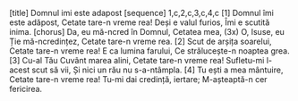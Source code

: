 [title] Domnul imi este adapost
[sequence] 1,c,2,c,3,c,4,c
[1]
Domnul îmi este adăpost,
Cetate tare-n vreme rea!
Deși e valul furios,
Îmi e scutită inima.
[chorus]
Da, eu mă-ncred în Domnul,
Cetatea mea, (3x)
O, Isuse, eu Ție mă-ncredințez,
Cetate tare-n vreme rea.
[2]
Scut de arșița soarelui,
Cetate tare-n vreme rea!
E ca lumina farului,
Ce strălucește-n noaptea grea.
[3]
Cu-al Tău Cuvânt marea alini,
Cetate tare-n vreme rea!
Sufletu-mi l-acest scut să vii,
Și nici un rău nu s-a-ntâmpla.
[4]
Tu ești a mea mântuire,
Cetate tare-n vreme rea!
Tu-mi dai credință, iertare;
M-așteaptă-n cer fericirea.

